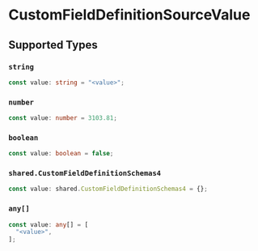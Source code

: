 # CustomFieldDefinitionSourceValue


## Supported Types

### `string`

```typescript
const value: string = "<value>";
```

### `number`

```typescript
const value: number = 3103.81;
```

### `boolean`

```typescript
const value: boolean = false;
```

### `shared.CustomFieldDefinitionSchemas4`

```typescript
const value: shared.CustomFieldDefinitionSchemas4 = {};
```

### `any[]`

```typescript
const value: any[] = [
  "<value>",
];
```

